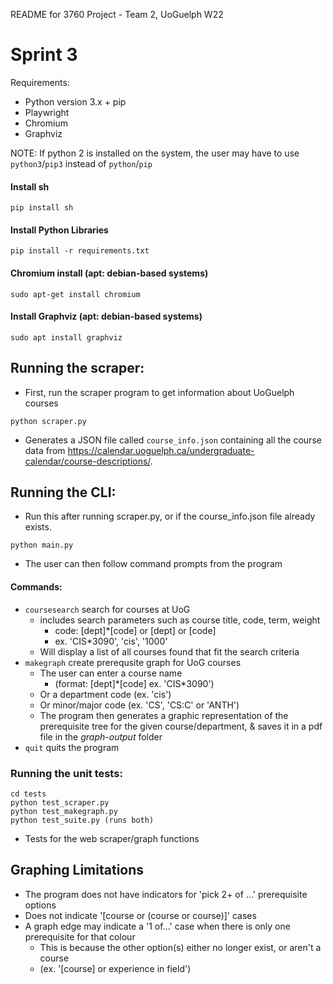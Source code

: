 README for 3760 Project - Team 2, UoGuelph W22

# Sprint 3

Requirements:
 - Python version 3.x + pip
 - Playwright 
 - Chromium
 - Graphviz

NOTE: If python 2 is installed on the system, the user may have to use `python3`/`pip3` instead of `python`/`pip`

#### Install sh
``` 
pip install sh
``` 
#### Install Python Libraries
``` 
pip install -r requirements.txt
```
#### Chromium install (apt: debian-based systems)
``` 
sudo apt-get install chromium
```
#### Install Graphviz (apt: debian-based systems)
```
sudo apt install graphviz
```

## Running the scraper:
 - First, run the scraper program to get information about UoGuelph courses 
``` 
python scraper.py
```

- Generates a JSON file called ```course_info.json``` containing all the course data from https://calendar.uoguelph.ca/undergraduate-calendar/course-descriptions/.

## Running the CLI:
 - Run this after running scraper.py, or if the course_info.json file already exists.
```
python main.py
```
 - The user can then follow command prompts from the program
#### Commands:

- `coursesearch` search for courses at UoG
  - includes search parameters such as course title, code, term, weight
    - code: [dept]\*[code] or [dept] or [code]
    - ex. 'CIS\*3090', 'cis', '1000'
  - Will display a list of all courses found that fit the search criteria
- `makegraph` create prerequsite graph for UoG courses
  - The user can enter a course name 
    - (format: [dept]*[code] ex. 'CIS\*3090')
  - Or a department code (ex. 'cis')
  - Or minor/major code (ex. 'CS', 'CS:C' or 'ANTH')
  - The program then generates a graphic representation of the prerequisite tree for the given course/department, & saves it in a pdf file in the *graph-output* folder
- `quit` quits the program

### Running the unit tests:
```
cd tests
python test_scraper.py
python test_makegraph.py
python test_suite.py (runs both)
```
- Tests for the web scraper/graph functions

## Graphing Limitations
  - The program does not have indicators for 'pick 2+ of ...' prerequisite options
  - Does not indicate '[course or (course or course)]' cases
  - A graph edge may indicate a '1 of...' case when there is only one prerequisite for that colour
    - This is because the other option(s) either no longer exist, or aren't a course 
    - (ex. '[course] or experience in field')
